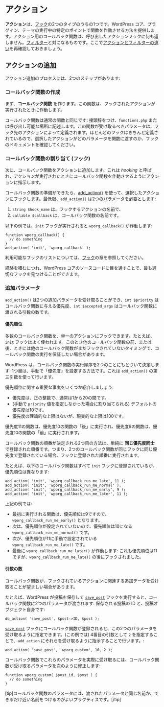 <!--
# Actions
-->

# アクション

<!--
**Actions** are one of the two types of [Hooks](https://developer.wordpress.org/plugins/hooks/). They provide a way for running a function at a specific point in the execution of WordPress Core, plugins, and themes. Callback functions for an Action do not return anything back to the calling Action hook. They are the counterpart to [Filters](https://developer.wordpress.org/plugins/hooks/filters/). Here is a refresher of [the difference between actions and filters](https://developer.wordpress.org/plugins/hooks/#actions-vs-filters).
-->

**アクション**は、[フック](https://ja.wordpress.org/team/handbook/plugin-development/hooks/)の2つのタイプのうちの1つです。WordPress コア、プラグイン、テーマの実行中の特定のポイントで関数を作動させる方法を提供します。アクション用のコールバック関数は、呼び出したアクションフックに何も返しません。[フィルター](https://ja.wordpress.org/team/handbook/plugin-development/hooks/filters/)と対になるものです。ここで[アクションとフィルターの違い](https://ja.wordpress.org/team/handbook/plugin-development/hooks/#actions-vs-filters)を再確認しておきましょう。

<!--
## Adding an Action
-->

## アクションの追加

<!--
The process of adding an action includes two steps:
-->

アクション追加のプロセスには、2つのステップがあります:

<!--
### Create a _callback function_
-->

### コールバック関数の作成

<!--
First, create a _callback function_. This function will be run when the action it is hooked to is run.
-->

まず、**コールバック関数** を作ります。この関数は、フックされたアクションが実行されたときに作動します。

<!--
The callback function is just like a normal function: it should be prefixed, and it should be in `functions.php` or somewhere callable. The parameters it should accept will be defined by the action you are hooking to; most hooks are well defined, so review the hooks docs to see what parameters the action you have selected will pass to your function.
-->

コールバック関数は通常の関数と同じです: 接頭辞をつけ、`functions.php` または呼び出し可能な場所に記述します。この関数が受け取るべきパラメータは、フック先のアクションによって定義されます。ほとんどのフックはきちんと定義されているので、選択したアクションがどのパラメータを関数に渡すのか、フックのドキュメントを確認してください。

<!--
### Assign (_hook_) your callback function
-->

### コールバック関数の割り当て (フック)

<!--
Second, add your callback function to the action. This is called _hooking_ and tells the action to run your callback function when the action is run.
-->

次に、コールバック関数をアクションに追加します。これは _hooking_ と呼ばれ、アクションが実行されたときにコールバック関数を作動させるようにアクションに指示します。

<!--
When your callback function is ready, use [add_action()](https://developer.wordpress.org/reference/functions/add_action/) to hook it to the action you have selected. At a minimum, `add_action()` requires two parameters:
-->

コールバック関数の準備ができたら、[add_action()](https://developer.wordpress.org/reference/functions/add_action/) を使って、選択したアクションにフックします。最低限、`add_action()` は2つのパラメータを必要とします:

<!--
1. `string $hook_name` which is the name of the action you're hooking to, and
2. `callable $callback` the name of your callback function.
-->

1. `string $hook_name` は、フックするアクションの名前で、
2. `callable $callback` は、コールバック関数の名前です。

<!--
The example below will run `wporg_callback()` when the `init` hook is executed:
-->

以下の例では、`init` フックが実行されると `wporg_callback()` が作動します:

```
function wporg_callback() {
  // do something
}
add_action( 'init', 'wporg_callback' );
```

<!--
You can refer to the [Hooks](https://developer.wordpress.org/plugins/hooks/) chapter for a list of available hooks.
-->

利用可能なフックのリストについては、[フック](https://ja.wordpress.org/team/handbook/plugin-development/hooks/)の章を参照してください。

<!--
As you gain more experience, looking through WordPress Core source code will allow you to find the most appropriate hook.
-->

経験を積むにつれ、WordPress コアのソースコードに目を通すことで、最も適切なフックを見つけることができます。

<!--
### Additional Parameters
-->

### 追加パラメータ

<!--
`add_action()` can accept two additional parameters, `int $priority` for the priority given to the callback function, and `int $accepted_args` for the number of arguments that will be passed to the callback function.
-->

`add_action()` は2つの追加パラメータを受け取ることができ、`int $priority` はコールバック関数に与える優先度、`int $accepted_args` はコールバック関数に渡される引数の数です。

<!--
#### Priority
-->

#### 優先順位

<!--
Many callback functions can be hooked to a single action. The `init` hook for example gets a lot of use. There may be cases where you need to ensure that your callback function runs before or after other callback functions, even when those other functions may not yet have been hooked.
-->

多数のコールバック関数を、単一のアクションにフックできます。たとえば、`init` フックはよく使われます。このとき他のコールバック関数の前、または後、ときには他のコールバック関数がまだフックされていないタイミングで、コールバック関数の実行を保証したい場合があります。

<!--
WordPress determines the order that callback functions are run based on two things: The first way is by manually setting the _priority_. This is done using the third argument to `add_action()`.
-->

WordPress は、コールバック関数の実行順序を2つのことにもとづいて決定します: 1つ目は、手動で「優先度」を設定する方法です。これは `add_action()` の第三引数を使って行います。

<!--
Here are some important facts about priorities:
-->

優先順位に関する重要な事実をいくつか紹介しましょう:

<!--
- priorities are positive integers, typically between 1 and 20
- the default priority (meaning, the priority assigned when no `priority` value is manually supplied) is 10
- there is no theoretical upper limit on the priority value, but the realistic upper limit is 100
-->

- 優先度は、正の整数で、通常は1から20の間です。
- (手動で `priority` 値を指定しなかった場合に割り当てられる) デフォルトの優先度は10です。
- 優先度の理論的な上限はないが、現実的な上限は100です。

<!--
A function with a priority of 11 will run _after_ a function with a priority of 10; and a function with a priority of 9 will run _before_ a function with a priority of 10.
-->

優先度11の関数は、優先度10の関数の「後」に実行され、優先度9の関数は、優先度10の関数の「前」に実行されます。

<!--
The second way that callback function order is determined is simply by the order in which it was registered _within the same priority value_. So if two callback functions are registered for the same hook with the same priority, they will be run in the order that they were registered to the hook.
-->

コールバック関数の順番が決定される2つ目の方法は、単純に **同じ優先度同士** で登録された順番です。つまり、2つのコールバック関数が同じフックに同じ優先度で登録されている場合、フックに登録された順番に実行されます。

<!--
For example, the following callback functions are all registered to the `init` hook, but with different priorities:
-->
たとえば、以下のコールバック関数はすべて `init` フックに登録されているが、優先順位は異なります:

```
add_action( 'init', 'wporg_callback_run_me_late', 11 );
add_action( 'init', 'wporg_callback_run_me_normal' );
add_action( 'init', 'wporg_callback_run_me_early', 9 );
add_action( 'init', 'wporg_callback_run_me_later', 11 );
```

<!--
In the example above:
-->

上記の例では:

<!--
- The first function run will be `wporg_callback_run_me_early()`, because it has a manual priority of 9
- Next, `wporg_callback_run_me_normal(),` because it has no priority set and so its priority is 10
- Next, `wporg_callback_run_me_late()` is run because it has a manual priority of 11
- Finally, `wporg_callback_run_me_later()` is run: it also has a priority of 11, but it was hooked after `wporg_callback_run_me_late()`.
-->

- 最初に実行される関数は、優先順位は9ですので、`wporg_callback_run_me_early()` となります。
- 次は、優先順位が設定されていないので、優先順位は10になる `wporg_callback_run_me_normal()` です。
- 次が、優先順位が11に手動で設定されている `wporg_callback_run_me_late()` です。
- 最後に `wporg_callback_run_me_later()` が作動します: これも優先順位は11ですが、`wporg_callback_run_me_late()` の後にフックされました。

<!--
#### Number of Arguments
-->

#### 引数の数

<!--
Sometimes it's desirable for a callback function to receive some extra data related to the action being hooked to.
-->

コールバック関数が、フックされているアクションに関連する追加データを受け取ることが望ましい場合があります。

<!--
For example, when WordPress saves a post and runs the [`save_post`](https://developer.wordpress.org/reference/hooks/save_post/) hook, it passes two parameters to the callback function: the ID of the post being saved, and the post object itself:
-->

たとえば、WordPress が投稿を保存して [`save_post`](https://developer.wordpress.org/reference/hooks/save_post/) フックを実行すると、コールバック関数に2つのパラメータが渡されます: 保存される投稿の ID と、投稿オブジェクト自身です:

```
do_action( 'save_post', $post->ID, $post );
```

<!--
When a callback function is registered for the [`save_post`](https://developer.wordpress.org/reference/hooks/save_post/) hook, it can specify that it wants to receive those two parameters. It does so by telling `add_action` to expect them by (in this case) putting `2` as the fourth argument:
-->

[`save_post`](https://developer.wordpress.org/reference/hooks/save_post/) フックにコールバック関数が登録されると、この2つのパラメータを受け取るように指定できます。(この例では) 4番目の引数として `2` を指定することで、`add_action` にそれらを受け取るように指示することで行います。:

```
add_action( 'save_post', 'wporg_custom', 10, 2 );
```

<!--
In order to actually receive those parameters in your callback function, modify the parameters your callback function will accept, like this:
-->

コールバック関数でこれらのパラメータを実際に受け取るには、コールバック関数が受け取るパラメータを次のように修正します:

```
function wporg_custom( $post_id, $post ) {
  // do something
}
```

<!--
[tip]]It's good practice to give your callback function parameters the same name as the passed parameters, or as close as you can.[/tip]
-->

[tip]コールバック関数のパラメータには、渡されたパラメータと同じ名前か、できるだけ近い名前をつけるのがよいプラクティスです。[/tip]
